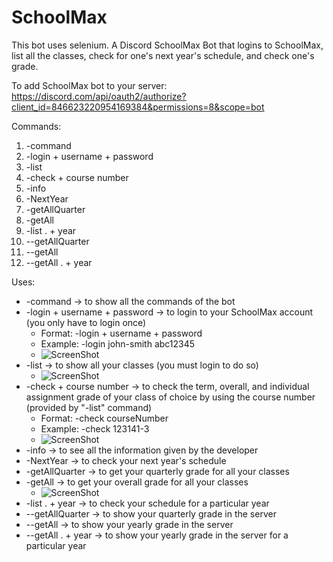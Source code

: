 # SchoolMax
This bot uses selenium. 
A Discord SchoolMax Bot that logins to SchoolMax, list all the classes, check for one's next year's schedule, and check one's grade.

To add SchoolMax bot to your server: https://discord.com/api/oauth2/authorize?client_id=846623220954169384&permissions=8&scope=bot

Commands: 
  1. -command
  2. -login + username + password
  3. -list
  4. -check + course number
  5. -info
  6. -NextYear
  7. -getAllQuarter
  8. -getAll
  9. -list . + year
  10. --getAllQuarter
  11. --getAll
  12. --getAll . + year

Uses:
  * -command -> to show all the commands of the bot
  * -login + username + password -> to login to your SchoolMax account (you only have to login once)
      * Format: -login + username + password 
      * Example: -login john-smith abc12345
      * ![ScreenShot](https://github.com/xihuan313/SchoolMax/blob/main/Examples/login.PNG)
  * -list -> to show all your classes (you must login to do so)
      * ![ScreenShot](https://github.com/xihuan313/SchoolMax/blob/main/Examples/list.PNG)
  * -check + course number -> to check the term, overall, and individual assignment grade of your class of choice by using the course number (provided by "-list" command)
      * Format: -check courseNumber
      * Example: -check 123141-3
      * ![ScreenShot](https://github.com/xihuan313/SchoolMax/blob/main/Examples/check.PNG)
  * -info -> to see all the information given by the developer
  * -NextYear -> to check your next year's schedule
  * -getAllQuarter -> to get your quarterly grade for all your classes
  * -getAll -> to get your overall grade for all your classes
      * ![ScreenShot](https://github.com/xihuan313/SchoolMax/blob/main/Examples/getAll.PNG)
  * -list . + year -> to check your schedule for a particular year
  *  --getAllQuarter -> to show your quarterly grade in the server
  *  --getAll -> to show your yearly grade in the server
  *  --getAll . + year -> to show your yearly grade in the server for a particular year
